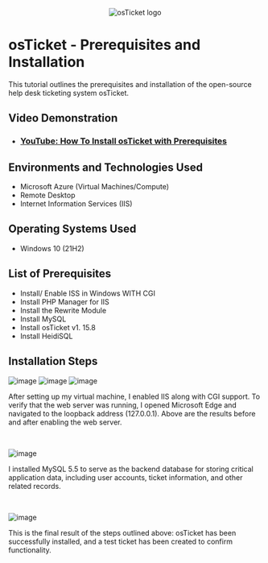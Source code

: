 <p align="center">
<img src="https://i.imgur.com/Clzj7Xs.png" alt="osTicket logo"/>
</p>

<h1>osTicket - Prerequisites and Installation</h1>
This tutorial outlines the prerequisites and installation of the open-source help desk ticketing system osTicket.<br />


<h2>Video Demonstration</h2>

- ### [YouTube: How To Install osTicket with Prerequisites](https://www.youtube.com)

<h2>Environments and Technologies Used</h2>

- Microsoft Azure (Virtual Machines/Compute)
- Remote Desktop
- Internet Information Services (IIS)

<h2>Operating Systems Used </h2>

- Windows 10</b> (21H2)

<h2>List of Prerequisites</h2>

- Install/ Enable ISS in Windows WITH CGI
- Install PHP Manager for IIS
- Install the Rewrite Module
- Install MySQL
- Install osTicket v1. 15.8
- Install HeidiSQL
  
<h2>Installation Steps</h2>

![image](https://github.com/user-attachments/assets/9f0dbc34-a39d-4acb-a309-812a44e14882)
![image](https://github.com/user-attachments/assets/2463a092-899b-407a-bf7c-712d5b7a906f)
![image](https://github.com/user-attachments/assets/54e1101f-4406-4fc2-a916-e220ab0fbcc2)

<p>
</p>
<p>
 After setting up my virtual machine, I enabled IIS along with CGI support. To verify that the web server was running, I opened Microsoft Edge and navigated to the loopback address (127.0.0.1). Above are the results before and after enabling the web server.


</p>
<br />


 ![image](https://github.com/user-attachments/assets/39be7c7f-8eaa-46c2-9939-cb6149b2f0d5)



<p>
</p>
<p>
I installed MySQL 5.5 to serve as the backend database for storing critical application data, including user accounts, ticket information, and other related records.
</p>
<br />

<p>

  

  ![image](https://github.com/user-attachments/assets/a4d6d1db-0141-41df-96d8-6f6d076d92a5)


</p>
<p>
This is the final result of the steps outlined above: osTicket has been successfully installed, and a test ticket has been created to confirm functionality.
</p>
<br />
